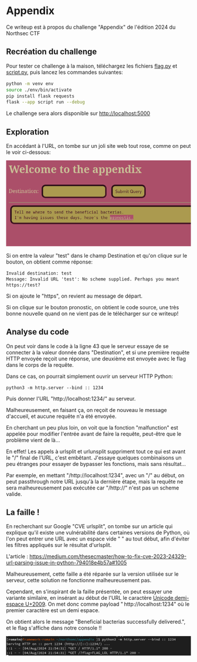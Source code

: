 # Appendix

Ce writeup est à propos du challenge "Appendix" de l'édition 2024 du Northsec CTF

## Recréation du challenge

Pour tester ce challenge à la maison, téléchargez les fichiers [flag.py](flag.py) et [script.py](script.py), puis lancez les commandes suivantes:

```bash
python -m venv env
source ./env/bin/activate
pip install flask requests
flask --app script run --debug
```

Le challenge sera alors disponible sur <http://localhost:5000>

## Exploration

En accédant à l'URL, on tombe sur un joli site web tout rose, comme on peut le voir ci-dessous:

![Screenshot](images/screenshot1.png)

Si on entre la valeur "test" dans le champ Destination et qu'on clique sur le bouton, on obtient comme réponse:

```
Invalid destination: test
Message: Invalid URL 'test': No scheme supplied. Perhaps you meant https://test?
```

Si on ajoute le "https", on revient au message de départ.

Si on clique sur le bouton pronostic, on obtient le code source, une très bonne nouvelle quand on ne vient pas de le télécharger sur ce writeup!

## Analyse du code

On peut voir dans le code à la ligne 43 que le serveur essaye de se connecter à la valeur donnée dans "Destination", et si une première requête HTTP envoyée reçoit une réponse, une deuxième est envoyée avec le flag dans le corps de la requête.

Dans ce cas, on pourrait simplement ouvrir un serveur HTTP Python:

```
python3 -m http.server --bind :: 1234
```

Puis donner l'URL "http://localhost:1234/" au serveur.

Malheureusement, en faisant ça, on reçoit de nouveau le message d'accueil, et aucune requête n'a été envoyée.

En cherchant un peu plus loin, on voit que la fonction "malfunction" est appelée pour modifier l'entrée avant de faire la requête, peut-être que le problème vient de là...

En effet! Les appels à urlsplit et urlunsplit suppriment tout ce qui est avant le "/" final de l'URL, c'est embêtant. J'essaye quelques combinaisons un peu étranges pour essayer de bypasser les fonctions, mais sans résultat...

Par exemple, en mettant "/http://localhost:1234", avec un "/" au début, on peut passthrough notre URL jusqu'à la dernière étape, mais la requête ne sera malheureusement pas exécutée car "/http://" n'est pas un scheme valide.

## La faille !

En recherchant sur Google "CVE urlsplit", on tombe sur un article qui explique qu'il existe une vulnérabilité dans certaines versions de Python, où l'on peut entrer une URL avec un espace vide " " au tout début, afin d'éviter les filtres appliqués sur le résultat d'urlsplit.

L'article : <https://medium.com/thesecmaster/how-to-fix-cve-2023-24329-url-parsing-issue-in-python-794018e4b57a#1005>

Malheureusement, cette faille a été réparée sur la version utilisée sur le serveur, cette solution ne fonctionne malheureusement pas.

Cependant, en s'inspirant de la faille présentée, on peut essayer une variante similaire, en insérant au début de l'URL le caractère [Unicode demi-espace U+2009](https://www.compart.com/en/unicode/U+2009). On met donc comme payload "&ThinSpace;http://localhost:1234" où le premier caractère est un demi espace.

On obtient alors le message "Beneficial bacterias successfully delivered.", et le flag s'affiche dans notre console !!

![Résultat final](images/result.png)
